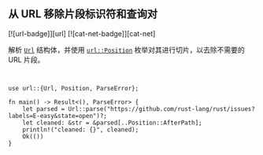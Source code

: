 ## 从 URL 移除片段标识符和查询对

<!--
> [web/url/fragment.md](https://github.com/rust-lang-nursery/rust-cookbook/blob/master/src/web/url/fragment.md)
> <br />
> commit b61c8e588ad8445de36cd5f28e99232b5f858a41 - 2020.06.01
-->

[![url-badge]][url] [![cat-net-badge]][cat-net]

解析 [`Url`] 结构体，并使用 [`url::Position`] 枚举对其进行切片，以去除不需要的 URL 片段。

```rust,edition2018


use url::{Url, Position, ParseError};

fn main() -> Result<(), ParseError> {
    let parsed = Url::parse("https://github.com/rust-lang/rust/issues?labels=E-easy&state=open")?;
    let cleaned: &str = &parsed[..Position::AfterPath];
    println!("cleaned: {}", cleaned);
    Ok(())
}
```

[`url::Position`]: https://docs.rs/url/*/url/enum.Position.html
[`Url`]: https://docs.rs/url/*/url/struct.Url.html
